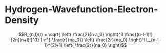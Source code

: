 # Hydrogen-Wavefunction-Electron-Density
$$R_{n,l}(r) = \sqrt{ \left( \frac{2}{n a_0} \right)^3 \frac{(n-l-1)!}{2n[(n+l)!]^3} } e^{-\frac{r}{na_0}} \left( \frac{2r}{na_0} \right)^l L_{n-l-1}^{2l+1} \left( \frac{2r}{na_0} \right)$$
